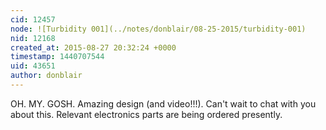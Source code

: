 ```yaml
---
cid: 12457
node: ![Turbidity 001](../notes/donblair/08-25-2015/turbidity-001)
nid: 12168
created_at: 2015-08-27 20:32:24 +0000
timestamp: 1440707544
uid: 43651
author: donblair
---
```


OH. MY. GOSH.  Amazing design (and video!!!).  Can't wait to chat with you about this.  Relevant electronics parts are being ordered presently.